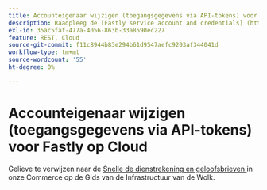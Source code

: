 ```yaml
---
title: Accounteigenaar wijzigen (toegangsgegevens via API-tokens) voor Fastly op Cloud
description: Raadpleeg de [Fastly service account and credentials] (https://devdocs.magento.com/guides/v2.3/cloud/cdn/cloud-fastly.html#fastly-service-account-and-credentials) in de documentatie voor ontwikkelaars.
exl-id: 35ac5faf-477a-4056-863b-33a8590ec227
feature: REST, Cloud
source-git-commit: f11c8944b83e294b61d9547aefc9203af344041d
workflow-type: tm+mt
source-wordcount: '55'
ht-degree: 0%

---
```


# Accounteigenaar wijzigen (toegangsgegevens via API-tokens) voor Fastly op Cloud

Gelieve te verwijzen naar de [ Snelle de dienstrekening en geloofsbrieven ](https://experienceleague.adobe.com/docs/commerce-cloud-service/user-guide/cdn/setup-fastly/fastly-configuration.html?lang=en#test-fastly-credentials) in onze Commerce op de Gids van de Infrastructuur van de Wolk.

